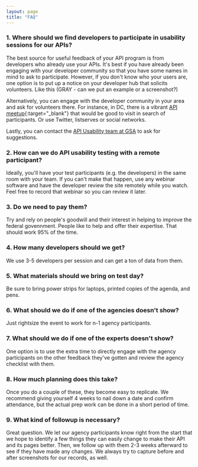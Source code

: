 ```yaml
---
layout: page
title: "FAQ"
---
```


### 1. Where should we find developers to participate in usability sessions for our APIs?
  
The best source for useful feedback of your API program is from developers who already use your APIs.  It's best if you have already been engaging with your developer community so that you have some names in mind to ask to participate. However, if you don't know who your users are, one option is to put up a notice on your developer hub that solicits volunteers.  Like this (GRAY - can we put an example or a screenshot?)
  
Alternatively, you can engage with the developer community in your area and ask for volunteers there.  For instance, in DC, there is a vibrant [API meetup](http://www.meetup.com/DC-Web-API-User-Group/){:target="_blank"} that would be good to visit in search of participants.  Or use Twitter, listserves or social networks.

Lastly, you can contact the [API Usability team at GSA](http://18f.github.io/API-Usability-Testing/pages/contact_us) to ask for suggestions.   


### 2. How can we do API usability testing with a remote participant?  

Ideally, you'll have your test participants (e.g. the developers) in the same room with your team. If you can't make that happen, use any webinar software and have the developer review the site remotely while you watch. Feel free to record that webinar so you can review it later.

### 3. Do we need to pay them?

Try and rely on people's goodwill and their interest in helping to improve the federal govennment. People like to help and offer their expertise. That should work 95% of the time.

### 4. How many developers should we get?

We use 3-5 developers per session and can get a ton of data from them.


### 5. What materials should we bring on test day?  

Be sure to bring power strips for laptops, printed copies of the agenda, and pens.  

### 6. What should we do if one of the agencies doesn't show? 

Just rightsize the event to work for n-1 agency participants.

### 7. What should we do if one of the experts doesn't show?   

One option is to use the extra time to directly engage with the agency participants on the other feedback they've gotten and review the agency checklist with them.  

### 8. How much planning does this take?

Once you do a couple of these, they become easy to replicate. We recommend giving yourself 4 weeks to nail down a date and confirm attendance, but the actual prep work can be done in a short period of time.

### 9. What kind of followup is necessary?

Great question. We let our agency participants know right from the start that we hope to identify a few things they can easily change to make their API and its pages better. Then, we follow up with them 2-3 weeks afterward to see if they have made any changes. We always try to capture before and after screenshots for our records, as well.
